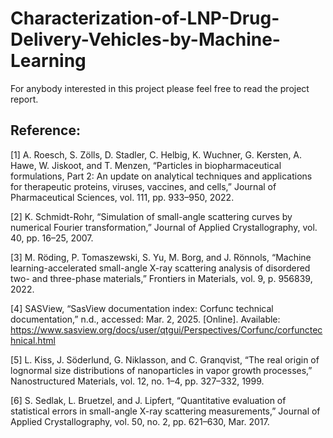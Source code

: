 # Characterization-of-LNP-Drug-Delivery-Vehicles-by-Machine-Learning
For anybody interested in this project please feel free to read the project report.

## Reference:

[1] A. Roesch, S. Zölls, D. Stadler, C. Helbig, K. Wuchner, G. Kersten, A. Hawe, W. Jiskoot, and T. Menzen, “Particles in biopharmaceutical formulations, Part 2: An update on analytical techniques and applications for therapeutic proteins, viruses, vaccines, and cells,” Journal of Pharmaceutical Sciences, vol. 111, pp. 933–950, 2022.

[2] K. Schmidt-Rohr, “Simulation of small-angle scattering curves by numerical Fourier transformation,” Journal of Applied Crystallography, vol. 40, pp. 16–25, 2007.

[3] M. Röding, P. Tomaszewski, S. Yu, M. Borg, and J. Rönnols, “Machine learning-accelerated small-angle X-ray scattering analysis of disordered two- and three-phase materials,” Frontiers in Materials, vol. 9, p. 956839, 2022.

[4] SASView, “SasView documentation index: Corfunc technical documentation,” n.d., accessed: Mar. 2, 2025. [Online]. Available: https://www.sasview.org/docs/user/qtgui/Perspectives/Corfunc/corfunctechnical.html

[5] L. Kiss, J. Söderlund, G. Niklasson, and C. Granqvist, “The real origin of lognormal size distributions of nanoparticles in vapor growth processes,” Nanostructured Materials, vol. 12, no. 1–4, pp. 327–332, 1999.

[6] S. Sedlak, L. Bruetzel, and J. Lipfert, “Quantitative evaluation of statistical errors in small-angle X-ray scattering measurements,” Journal of Applied Crystallography, vol. 50, no. 2, pp. 621–630, Mar. 2017.
